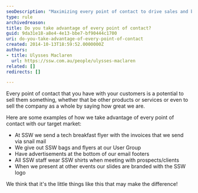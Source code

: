 ```yaml
---
seoDescription: "Maximizing every point of contact to drive sales and brand awareness through targeted marketing strategies."
type: rule
archivedreason: 
title: Do you take advantage of every point of contact?
guid: 9da31e18-a8e4-4e13-bbe7-bf90444c1700
uri: do-you-take-advantage-of-every-point-of-contact
created: 2014-10-13T18:59:52.0000000Z
authors:
- title: Ulysses Maclaren
  url: https://ssw.com.au/people/ulysses-maclaren
related: []
redirects: []

---
```


Every point of contact that you have with your customers is a potential to sell them something, whether that be other products or services or even to sell the company as a whole by saying how great we are.

<!--endintro-->

Here are some examples of how we take advantage of every point of contact with our target market:

* At SSW we send a tech breakfast flyer with the invoices that we send via snail mail
* We give out SSW bags and flyers at our User Group
* Have advertisements at the bottom of our email footers
* All SSW staff wear SSW shirts when meeting with prospects/clients
* When we present at other events our slides are branded with the SSW logo


We think that it's the little things like this that may make the difference!
